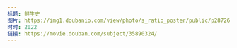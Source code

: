 ```yaml
---
标题: 鲜生史
图片: https://img1.doubanio.com/view/photo/s_ratio_poster/public/p2872656728.jpg
时时: 2022
链接: https://movie.douban.com/subject/35890324/
---
```

